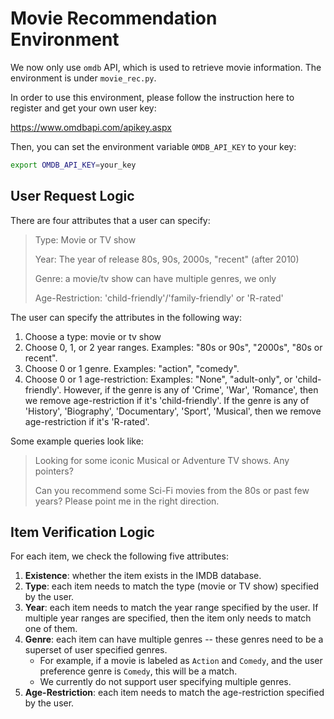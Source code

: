 # Movie Recommendation Environment

We now only use `omdb` API, which is used to retrieve movie information.
The environment is under `movie_rec.py`.

In order to use this environment, please follow the instruction here to register and get your own user key:

https://www.omdbapi.com/apikey.aspx

Then, you can set the environment variable `OMDB_API_KEY` to your key:
```bash
export OMDB_API_KEY=your_key
```

## User Request Logic

There are four attributes that a user can specify:
> Type: Movie or TV show 
> 
> Year: The year of release 80s, 90s, 2000s, "recent" (after 2010)
> 
> Genre: a movie/tv show can have multiple genres, we only
> 
> Age-Restriction: 'child-friendly'/'family-friendly' or 'R-rated'

The user can specify the attributes in the following way:

1. Choose a type: movie or tv show
2. Choose 0, 1, or 2 year ranges. Examples: "80s or 90s", "2000s", "80s or recent".
3. Choose 0 or 1 genre. Examples: "action", "comedy".
4. Choose 0 or 1 age-restriction: Examples: "None", "adult-only", or  'child-friendly'.
   However, if the genre is any of 'Crime', 'War', 'Romance', then we remove age-restriction if it's 'child-friendly'.
   If the genre is any of 'History', 'Biography', 'Documentary', 'Sport', 'Musical', then we remove age-restriction if it's 'R-rated'.


Some example queries look like:

> Looking for some iconic Musical or Adventure TV shows. Any pointers?
> 
> Can you recommend some Sci-Fi movies from the 80s or past few years? Please point me in the right direction.

## Item Verification Logic

For each item, we check the following five attributes:

1. **Existence**: whether the item exists in the IMDB database.
2. **Type**: each item needs to match the type (movie or TV show) specified by the user.
3. **Year**: each item needs to match the year range specified by the user. If multiple year ranges are specified, then the item only needs to match one of them.
4. **Genre**: each item can have multiple genres -- these genres need to be a superset of user specified genres. 
   - For example, if a movie is labeled as `Action` and `Comedy`, and the user preference genre is `Comedy`, this will be a match.
   - We currently do not support user specifying multiple genres.
5. **Age-Restriction**: each item needs to match the age-restriction specified by the user.
